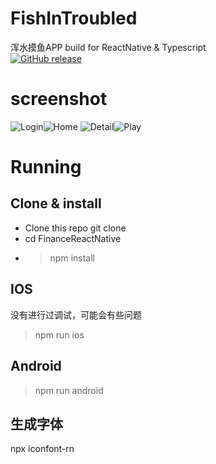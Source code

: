# FishInTroubled
浑水摸鱼APP build for ReactNative & Typescript  
[![GitHub release](https://img.shields.io/github/v/release/szqingt/FishInTroubled?include_prereleases&style=flat-square)](https://github.com/szqingt/FishInTroubled/releases)

# screenshot
![Login](./screenshot/login.jpg)![Home](./screenshot/home.jpg)
![Detail](./screenshot/detail.jpg)![Play](./screenshot/play.jpg)
# Running
## Clone & install
* Clone this repo git clone 
* cd FinanceReactNative
* > npm install
## IOS
没有进行过调试，可能会有些问题
> npm run ios
## Android
> npm run android
## 生成字体
npx iconfont-rn